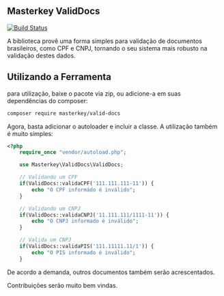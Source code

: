 Masterkey ValidDocs
-------------------
[![Build Status](https://travis-ci.org/MasterkeyInformatica/ValidDocs.svg?branch=master)](https://travis-ci.org/MasterkeyInformatica/ValidDocs)

A biblioteca provê uma forma simples para validação de documentos brasileiros, como CPF e CNPJ, tornando o seu sistema mais robusto na validação destes dados.

Utilizando a Ferramenta
-----------------------

para utilização, baixe o pacote via zip, ou adicione-a em suas dependências do composer:

```sh
composer require masterkey/valid-docs
```

Agora, basta adicionar o autoloader e incluir a classe. A utilização também é muito simples:

```php
<?php
    require_once "vendor/autoload.php";

    use Masterkey\ValidDocs\ValidDocs;

    // Validando um CPF
    if(ValidDocs::validaCPF('111.111.111-11')) {
        echo "O CPF informádo é inválido";
    }

    // Validando um CNPJ
    if(ValidDocs::validaCNPJ('11.111.111/1111-11')) {
        echo "O CNPJ informado é inválido";
    }

    // Valida um CNPJ
    if(ValidDocs::validaPIS('111.11111.11/1')) {
        echo "O PIS informado é inválido";
    }
```

De acordo a demanda, outros documentos também serão acrescentados.

Contribuições serão muito bem vindas.
